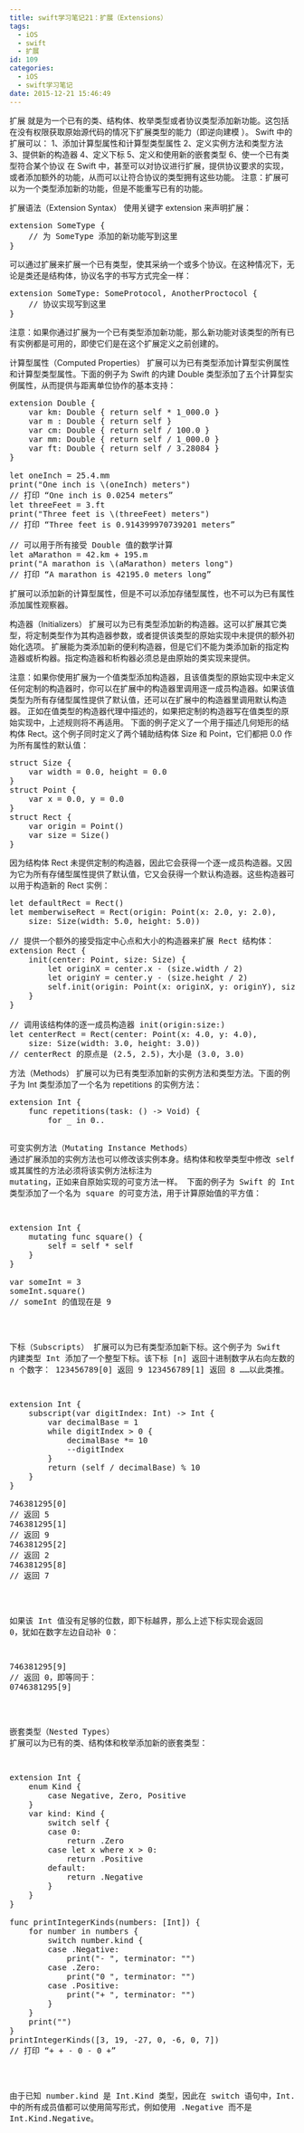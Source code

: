 ```yaml
---
title: swift学习笔记21：扩展（Extensions）
tags:
  - iOS
  - swift
  - 扩展
id: 109
categories:
  - iOS
  - swift学习笔记
date: 2015-12-21 15:46:49
---
```


扩展 就是为一个已有的类、结构体、枚举类型或者协议类型添加新功能。这包括在没有权限获取原始源代码的情况下扩展类型的能力（即逆向建模 ）。
Swift 中的扩展可以：
1、添加计算型属性和计算型类型属性
2、定义实例方法和类型方法
3、提供新的构造器
4、定义下标
5、定义和使用新的嵌套类型
6、使一个已有类型符合某个协议
在 Swift 中，甚至可以对协议进行扩展，提供协议要求的实现，或者添加额外的功能，从而可以让符合协议的类型拥有这些功能。
注意：扩展可以为一个类型添加新的功能，但是不能重写已有的功能。

扩展语法（Extension Syntax）
使用关键字 extension 来声明扩展：
<pre>
extension SomeType {
    // 为 SomeType 添加的新功能写到这里
}
</pre>

可以通过扩展来扩展一个已有类型，使其采纳一个或多个协议。在这种情况下，无论是类还是结构体，协议名字的书写方式完全一样：
<pre>
extension SomeType: SomeProtocol, AnotherProctocol {
    // 协议实现写到这里
}
</pre>
注意：如果你通过扩展为一个已有类型添加新功能，那么新功能对该类型的所有已有实例都是可用的，即使它们是在这个扩展定义之前创建的。

计算型属性（Computed Properties）
扩展可以为已有类型添加计算型实例属性和计算型类型属性。下面的例子为 Swift 的内建 Double 类型添加了五个计算型实例属性，从而提供与距离单位协作的基本支持：
<pre>
extension Double {
    var km: Double { return self * 1_000.0 }
    var m : Double { return self }
    var cm: Double { return self / 100.0 }
    var mm: Double { return self / 1_000.0 }
    var ft: Double { return self / 3.28084 }
}

let oneInch = 25.4.mm
print("One inch is \(oneInch) meters")
// 打印 “One inch is 0.0254 meters”
let threeFeet = 3.ft
print("Three feet is \(threeFeet) meters")
// 打印 “Three feet is 0.914399970739201 meters”

// 可以用于所有接受 Double 值的数学计算
let aMarathon = 42.km + 195.m
print("A marathon is \(aMarathon) meters long")
// 打印 “A marathon is 42195.0 meters long”
</pre>
扩展可以添加新的计算型属性，但是不可以添加存储型属性，也不可以为已有属性添加属性观察器。

构造器（Initializers）
扩展可以为已有类型添加新的构造器。这可以扩展其它类型，将定制类型作为其构造器参数，或者提供该类型的原始实现中未提供的额外初始化选项。
扩展能为类添加新的便利构造器，但是它们不能为类添加新的指定构造器或析构器。指定构造器和析构器必须总是由原始的类实现来提供。

注意：如果你使用扩展为一个值类型添加构造器，且该值类型的原始实现中未定义任何定制的构造器时，你可以在扩展中的构造器里调用逐一成员构造器。如果该值类型为所有存储型属性提供了默认值，还可以在扩展中的构造器里调用默认构造器。
正如在值类型的构造器代理中描述的，如果把定制的构造器写在值类型的原始实现中，上述规则将不再适用。
下面的例子定义了一个用于描述几何矩形的结构体 Rect。这个例子同时定义了两个辅助结构体 Size 和 Point，它们都把 0.0 作为所有属性的默认值：
<pre>
struct Size {
    var width = 0.0, height = 0.0
}
struct Point {
    var x = 0.0, y = 0.0
}
struct Rect {
    var origin = Point()
    var size = Size()
}
</pre>

因为结构体 Rect 未提供定制的构造器，因此它会获得一个逐一成员构造器。又因为它为所有存储型属性提供了默认值，它又会获得一个默认构造器。这些构造器可以用于构造新的 Rect 实例：
<pre>
let defaultRect = Rect()
let memberwiseRect = Rect(origin: Point(x: 2.0, y: 2.0),
    size: Size(width: 5.0, height: 5.0))

// 提供一个额外的接受指定中心点和大小的构造器来扩展 Rect 结构体：
extension Rect {
    init(center: Point, size: Size) {
        let originX = center.x - (size.width / 2)
        let originY = center.y - (size.height / 2)
        self.init(origin: Point(x: originX, y: originY), size: size)
    }
}

// 调用该结构体的逐一成员构造器 init(origin:size:)
let centerRect = Rect(center: Point(x: 4.0, y: 4.0),
    size: Size(width: 3.0, height: 3.0))
// centerRect 的原点是 (2.5, 2.5)，大小是 (3.0, 3.0)
</pre>

方法（Methods）
扩展可以为已有类型添加新的实例方法和类型方法。下面的例子为 Int 类型添加了一个名为 repetitions 的实例方法：
<pre>
extension Int {
    func repetitions(task: () -> Void) {
        for _ in 0..<self {
            task()
        }
    }
}

3.repetitions({
    print("Hello!")
})
// Hello!
// Hello!
// Hello!

// 可以使用尾随闭包让调用更加简洁
3.repetitions {
    print("Goodbye!")
}
// Goodbye!
// Goodbye!
// Goodbye!
</pre>

可变实例方法（Mutating Instance Methods）
通过扩展添加的实例方法也可以修改该实例本身。结构体和枚举类型中修改 self 或其属性的方法必须将该实例方法标注为 mutating，正如来自原始实现的可变方法一样。
下面的例子为 Swift 的 Int 类型添加了一个名为 square 的可变方法，用于计算原始值的平方值：
<pre>
extension Int {
    mutating func square() {
        self = self * self
    }
}

var someInt = 3
someInt.square()
// someInt 的值现在是 9
</pre>

下标（Subscripts）
扩展可以为已有类型添加新下标。这个例子为 Swift 内建类型 Int 添加了一个整型下标。该下标 [n] 返回十进制数字从右向左数的第 n 个数字：
123456789[0] 返回 9
123456789[1] 返回 8
……以此类推。
<pre>
extension Int {
    subscript(var digitIndex: Int) -> Int {
        var decimalBase = 1
        while digitIndex > 0 {
            decimalBase *= 10
            --digitIndex
        }
        return (self / decimalBase) % 10
    }
}

746381295[0]
// 返回 5
746381295[1]
// 返回 9
746381295[2]
// 返回 2
746381295[8]
// 返回 7
</pre>

如果该 Int 值没有足够的位数，即下标越界，那么上述下标实现会返回 0，犹如在数字左边自动补 0：
<pre>
746381295[9]
// 返回 0，即等同于：
0746381295[9]
</pre>

嵌套类型（Nested Types）
扩展可以为已有的类、结构体和枚举添加新的嵌套类型：
<pre>
extension Int {
    enum Kind {
        case Negative, Zero, Positive
    }
    var kind: Kind {
        switch self {
        case 0:
            return .Zero
        case let x where x > 0:
            return .Positive
        default:
            return .Negative
        }
    }
}

func printIntegerKinds(numbers: [Int]) {
    for number in numbers {
        switch number.kind {
        case .Negative:
            print("- ", terminator: "")
        case .Zero:
            print("0 ", terminator: "")
        case .Positive:
            print("+ ", terminator: "")
        }
    }
    print("")
}
printIntegerKinds([3, 19, -27, 0, -6, 0, 7])
// 打印 “+ + - 0 - 0 +”
</pre>
由于已知 number.kind 是 Int.Kind 类型，因此在 switch 语句中，Int.Kind 中的所有成员值都可以使用简写形式，例如使用 .Negative 而不是 Int.Kind.Negative。
